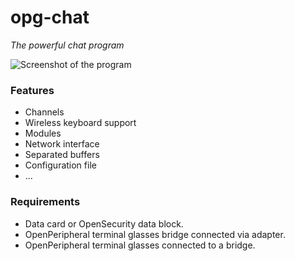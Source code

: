 # opg-chat
*The powerful chat program*

![Screenshot of the program](http://i.imgur.com/pskyEl9.png)

### Features
* Channels
* Wireless keyboard support
* Modules
* Network interface
* Separated buffers
* Configuration file
* ...

### Requirements
* Data card or OpenSecurity data block.
* OpenPeripheral terminal glasses bridge connected via adapter.
* OpenPeripheral terminal glasses connected to a bridge.
